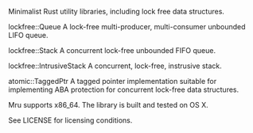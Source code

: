 Minimalist Rust utility libraries, including lock free data structures.

lockfree::Queue          A lock-free multi-producer, multi-consumer unbounded
                         LIFO queue.

lockfree::Stack          A concurrent lock-free unbounded FIFO queue.

lockfree::IntrusiveStack A concurrent, lock-free, instrusive stack.

atomic::TaggedPtr        A tagged pointer implementation suitable for
                         implementing ABA protection for concurrent lock-free
                         data structures.

Mru supports x86_64. The library is built and tested on OS X.

See LICENSE for licensing conditions.
